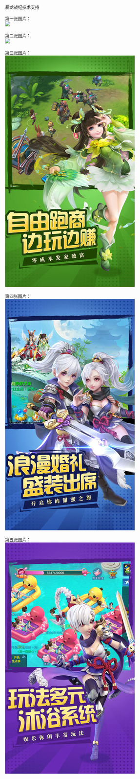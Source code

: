 暴龙战纪技术支持</br></br>
第一张图片：</br>
![](https://github.com/qianleiqiang21/qianleiqiang21/blob/msqy/1.jpg?raw=true)</br></br>
第二张图片：</br>
![](https://github.com/qianleiqiang21/qianleiqiang21//blob/msqy/2.jpg?raw=true)</br></br>
第三张图片：</br>
![](https://github.com/jearbe/jearbe/blob/msqy/3.jpg?raw=true)</br></br>
第四张图片：</br>
![](https://github.com/jearbe/jearbe/blob/msqy/4.jpg?raw=true)</br></br>
第五张图片：</br>
![](https://github.com/jearbe/jearbe/blob/msqy/5.jpg?raw=true)</br></br>
